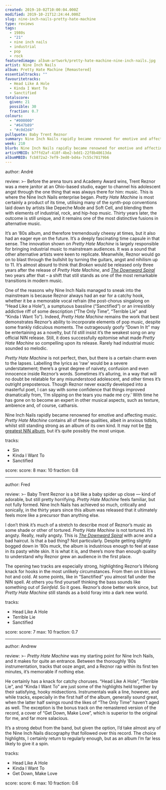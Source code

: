 ```yaml
---
created: 2019-10-02T10:00:04.000Z
modified: 2019-10-21T12:24:44.000Z
slug: nine-inch-nails-pretty-hate-machine
type: reviews
tags:
  - 1980s
  - "21"
  - nine inch nails
  - industrial
  - pop
  - rock
featuredimage: album-artwork/pretty-hate-machine-nine-inch-nails.jpg
artist: Nine Inch Nails
album: Pretty Hate Machine [Remastered]
essentialtracks: ""
favouritetracks:
  - Head Like A Hole
  - Kinda I Want To
  - Sanctified
totalscore:
  given: 21
  possible: 30
  fraction: 0.7
colours:
  - "#000000"
  - "#647b89"
  - "#c0d2d4"
pullquote: Baby Trent Reznor
summary: Nine Inch Nails rapidly became renowned for emotive and affecting music. Pretty Hate Machine contains all of these qualities, albeit in anxious tidbits.
week: 210
blurb: Nine Inch Nails rapidly became renowned for emotive and affecting music. Pretty Hate Machine contains those qualities, albeit in anxious tidbits.
artistMBID: b7ffd2af-418f-4be2-bdd1-22f8b48613da
albumMBID: fcb872a2-7ef9-3ed0-bd4a-7c55c78179b6
---
```

author: André

review: >-
  Before the arena tours and Academy Award wins, Trent Reznor was a mere janitor at an Ohio-based studio, eager to channel his adolescent angst through the one thing that was always there for him: music. This is where the Nine Inch Nails enterprise began. *Pretty Hate Machine* is most certainly a product of its time, utilising many of the synth-pop conventions laid down by artists like Depeche Mode and Soft Cell, and blending them with elements of industrial, rock, and hip-hop music. Thirty years later, the outcome is still unique, and it remains one of the most distinctive fusions in alternative music. 
  
  It’s an ’80s album, and therefore tremendously cheesy at times, but it also had an eager eye on the future. It’s a deeply fascinating time capsule in that sense. The innovation shown on *Pretty Hate Machine* is largely responsible for bringing industrial music to mainstream audiences. It was a sound that other alternative artists were keen to replicate. Meanwhile, Reznor would go on to blast through the bullshit by turning the guitars, angst and nihilism up to 11. It’s almost absurd to think that *Broken* would be released only three years after the release of *Pretty Hate Machine*, and [*The Downward Spiral*](/reviews/nine-inch-nails-the-downward-spiral/) two years after that – a shift that still stands as one of the most remarkable transitions in modern music.

  One of the reasons why Nine Inch Nails managed to sneak into the mainstream is because Reznor always had an ear for a catchy hook, whether it be a memorable vocal refrain (the post-chorus singalong on “Head Like a Hole”), a sumptuous bassline (“Sanctified”) or an irresistibly addictive riff of some description (“The Only Time”, “Terrible Lie” and “Kinda I Want To”). Indeed, *Pretty Hate Machine* remains the work that best demonstrates Reznor’s ability to incorporate elements of pop music, despite some frankly ridiculous moments. The outrageously goofy “Down In It” may be entertaining as a novelty, but I’d still insist it’s the weakest song on any official NIN release. Still, it does successfully epitomise what made *Pretty Hate Machine* so compelling upon its release. Rarely had industrial music sounded so melodic.

  *Pretty Hate Machine* is not perfect, then, but there is a certain charm even to the lapses. Labelling the lyrics as ‘raw’ would be a severe understatement; there’s a great degree of naivety, confusion and even innocence inside Reznor’s words. Sometimes it’s alluring, in a way that will no doubt be relatable for any misunderstood adolescent, and other times it’s outright preposterous. Though Reznor never exactly developed into a masterful poet, I can say with some confidence that things improved dramatically from, ‘I’m slipping on the tears you made me cry.’ With time he has gone on to become an expert in other musical aspects, such as texture, ambience and, of course, catharsis. 
  
  Nine Inch Nails rapidly became renowned for emotive and affecting music. *Pretty Hate Machine* contains all of these qualities, albeit in anxious tidbits, whilst still standing strong as an album of its own kind. It may not be [the greatest NIN album](/articles/ranking-nine-inch-nails-studio-albums/), but it’s quite possibly the most unique.

tracks:
  - Sin
  - ­­Kinda I Want To
  - ­­Sanctified

score:
  score: 8
  max: 10
  fraction: 0.8

---
author: Fred

review: >-
  Baby Trent Reznor is a bit like a baby spider up close — kind of adorable, but still pretty horrifying. *Pretty Hate Machine* feels familiar, but not fully formed. Nine Inch Nails has achieved so much, critically and sonically, in the thirty years since this album was released that it ultimately feels more like a precursor than anything else.

  I don’t think it’s much of a stretch to describe most of Reznor’s music as some shade or other of tortured. *Pretty Hate Machine* is not tortured. It’s angsty. Really, really angsty. This is [*The Downward Spiral*](/reviews/nine-inch-nails-the-downward-spiral/) with acne and a bad haircut. Is that a bad thing? Not particularly. Despite getting slightly bogged down in ‘80s muck, the album is industrious enough to feel at ease in its pasty white skin. It is what it is, and there’s more than enough quality to understand why Reznor grew an audience in the first place.

  The opening two tracks are especially strong, highlighting Reznor’s lifelong knack for hooks in the most unlikely circumstances. From then on it blows hot and cold. At some points, like in “Sanctified” you almost fall under the NIN spell. At others you find yourself thinking the bass sounds like something out of *Seinfeld*. So it goes. Reznor’s done better work since, but *Pretty Hate Machine* still stands as a bold foray into a dark new world.

tracks:
  - Head Like A Hole
  - ­­Terrible Lie
  - ­­Sanctified

score:
  score: 7
  max: 10
  fraction: 0.7

---
author: Andrew

review: >-
  *Pretty Hate Machine* was my starting point for Nine Inch Nails, and it makes for quite an entrance. Between the thoroughly ’80s instrumentation, tracks that ooze angst, and a Reznor rap within its first ten minutes, it’s memorable if nothing else.

  He certainly has a knack for catchy choruses. “Head Like A Hole”, “Terrible Lie”, and “Kinda I Want To” are just some of the highlights held together by their satisfying, hooky midsections. Instrumentals walk a line, however, and while tracks, especially in the first half of the album, generally sound great, when the latter half swings round the likes of “The Only Time” haven’t aged as well. The exception is the bonus track on the remastered version of the record, a cover of “Get Down, Make Love”, which is superior to the original for me, and far more salacious.

  It’s a strong debut from the band, but given the option, I’d take almost any of the Nine Inch Nails discography that followed over this record. The choice highlights, I certainly return to regularly enough, but as an album I’m far less likely to give it a spin.

tracks:
  - Head Like A Hole
  - ­­Kinda I Want To
  - ­­Get Down, Make Love

score:
  score: 6
  max: 10
  fraction: 0.6

